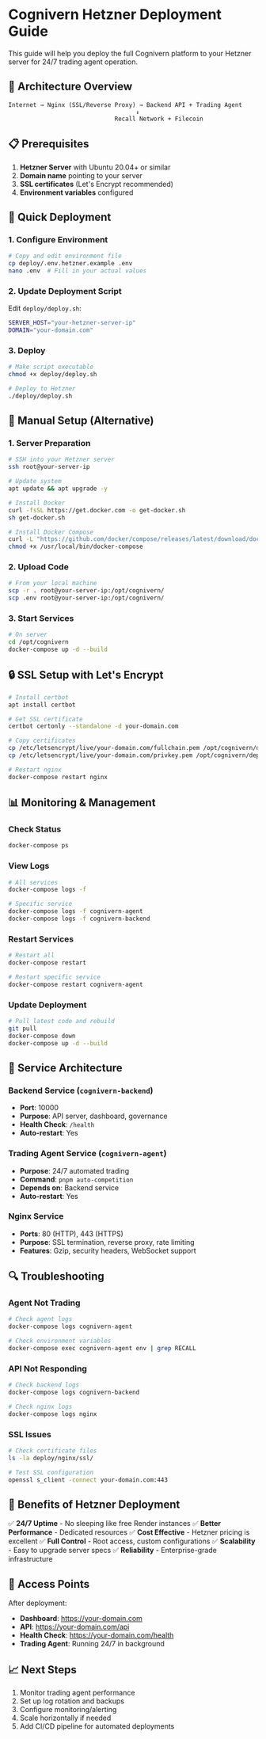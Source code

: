 # Cognivern Hetzner Deployment Guide

This guide will help you deploy the full Cognivern platform to your Hetzner server for 24/7 trading agent operation.

## 🎯 Architecture Overview

```
Internet → Nginx (SSL/Reverse Proxy) → Backend API + Trading Agent
                                    ↓
                              Recall Network + Filecoin
```

## 📋 Prerequisites

1. **Hetzner Server** with Ubuntu 20.04+ or similar
2. **Domain name** pointing to your server
3. **SSL certificates** (Let's Encrypt recommended)
4. **Environment variables** configured

## 🚀 Quick Deployment

### 1. Configure Environment

```bash
# Copy and edit environment file
cp deploy/.env.hetzner.example .env
nano .env  # Fill in your actual values
```

### 2. Update Deployment Script

Edit `deploy/deploy.sh`:
```bash
SERVER_HOST="your-hetzner-server-ip"
DOMAIN="your-domain.com"
```

### 3. Deploy

```bash
# Make script executable
chmod +x deploy/deploy.sh

# Deploy to Hetzner
./deploy/deploy.sh
```

## 🔧 Manual Setup (Alternative)

### 1. Server Preparation

```bash
# SSH into your Hetzner server
ssh root@your-server-ip

# Update system
apt update && apt upgrade -y

# Install Docker
curl -fsSL https://get.docker.com -o get-docker.sh
sh get-docker.sh

# Install Docker Compose
curl -L "https://github.com/docker/compose/releases/latest/download/docker-compose-$(uname -s)-$(uname -m)" -o /usr/local/bin/docker-compose
chmod +x /usr/local/bin/docker-compose
```

### 2. Upload Code

```bash
# From your local machine
scp -r . root@your-server-ip:/opt/cognivern/
scp .env root@your-server-ip:/opt/cognivern/
```

### 3. Start Services

```bash
# On server
cd /opt/cognivern
docker-compose up -d --build
```

## 🔒 SSL Setup with Let's Encrypt

```bash
# Install certbot
apt install certbot

# Get SSL certificate
certbot certonly --standalone -d your-domain.com

# Copy certificates
cp /etc/letsencrypt/live/your-domain.com/fullchain.pem /opt/cognivern/deploy/nginx/ssl/cert.pem
cp /etc/letsencrypt/live/your-domain.com/privkey.pem /opt/cognivern/deploy/nginx/ssl/key.pem

# Restart nginx
docker-compose restart nginx
```

## 📊 Monitoring & Management

### Check Status
```bash
docker-compose ps
```

### View Logs
```bash
# All services
docker-compose logs -f

# Specific service
docker-compose logs -f cognivern-agent
docker-compose logs -f cognivern-backend
```

### Restart Services
```bash
# Restart all
docker-compose restart

# Restart specific service
docker-compose restart cognivern-agent
```

### Update Deployment
```bash
# Pull latest code and rebuild
git pull
docker-compose down
docker-compose up -d --build
```

## 🎯 Service Architecture

### Backend Service (`cognivern-backend`)
- **Port**: 10000
- **Purpose**: API server, dashboard, governance
- **Health Check**: `/health`
- **Auto-restart**: Yes

### Trading Agent Service (`cognivern-agent`)
- **Purpose**: 24/7 automated trading
- **Command**: `pnpm auto-competition`
- **Depends on**: Backend service
- **Auto-restart**: Yes

### Nginx Service
- **Ports**: 80 (HTTP), 443 (HTTPS)
- **Purpose**: SSL termination, reverse proxy, rate limiting
- **Features**: Gzip, security headers, WebSocket support

## 🔍 Troubleshooting

### Agent Not Trading
```bash
# Check agent logs
docker-compose logs cognivern-agent

# Check environment variables
docker-compose exec cognivern-agent env | grep RECALL
```

### API Not Responding
```bash
# Check backend logs
docker-compose logs cognivern-backend

# Check nginx logs
docker-compose logs nginx
```

### SSL Issues
```bash
# Check certificate files
ls -la deploy/nginx/ssl/

# Test SSL configuration
openssl s_client -connect your-domain.com:443
```

## 🎯 Benefits of Hetzner Deployment

✅ **24/7 Uptime** - No sleeping like free Render instances
✅ **Better Performance** - Dedicated resources
✅ **Cost Effective** - Hetzner pricing is excellent
✅ **Full Control** - Root access, custom configurations
✅ **Scalability** - Easy to upgrade server specs
✅ **Reliability** - Enterprise-grade infrastructure

## 🔗 Access Points

After deployment:
- **Dashboard**: https://your-domain.com
- **API**: https://your-domain.com/api
- **Health Check**: https://your-domain.com/health
- **Trading Agent**: Running 24/7 in background

## 📈 Next Steps

1. Monitor trading agent performance
2. Set up log rotation and backups
3. Configure monitoring/alerting
4. Scale horizontally if needed
5. Add CI/CD pipeline for automated deployments
